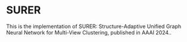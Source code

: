 # SURER
This is the implementation of SURER: Structure-Adaptive Unified Graph Neural Network for Multi-View Clustering, published in AAAI 2024.. 
